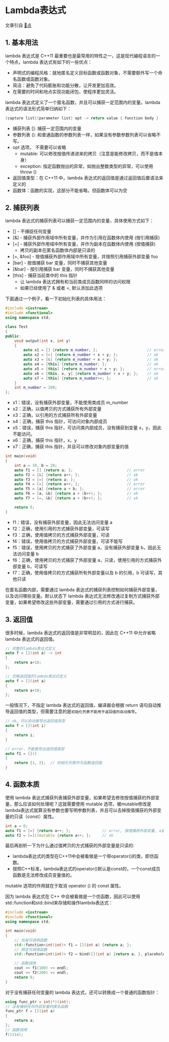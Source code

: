# Lambda表达式

文章引自 [:book:点](https://subingwen.cn/cpp/lambda/)

## 1. 基本用法

lambda 表达式是 C++11 最重要也是最常用的特性之一，这是现代编程语言的一个特点，lambda 表达式有如下的一些优点：

- 声明式的编程风格：就地匿名定义目标函数或函数对象，不需要额外写一个命名函数或函数对象。
- 简洁：避免了代码膨胀和功能分散，让开发更加高效。
- 在需要的时间和地点实现功能闭包，使程序更加灵活。

lambda 表达式定义了一个匿名函数，并且可以捕获一定范围内的变量。lambda 表达式的语法形式简单归纳如下：

```cpp
[capture list](parameter list) opt -> return value { function body }
```

- 捕获列表 []: 捕获一定范围内的变量
- 参数列表 (): 和普通函数的参数列表一样，如果没有参数参数列表可以省略不写。
- opt 选项， 不需要可以省略
  - mutable: 可以修改按值传递进来的拷贝（注意是能修改拷贝，而不是值本身）
  - exception: 指定函数抛出的异常，如抛出整数类型的异常，可以使用 throw ()
- 返回值类型：在 C++11 中，lambda 表达式的返回值是通过返回值后置语法来定义的
- 函数体：函数的实现，这部分不能省略，但函数体可以为空



## 2. 捕获列表

lambda 表达式的捕获列表可以捕获一定范围内的变量，具体使用方式如下：

- [] - 不捕捉任何变量
- [&] - 捕获外部作用域中所有变量，并作为引用在函数体内使用 (按引用捕获)
- [=] - 捕获外部作用域中所有变量，并作为副本在函数体内使用 (按值捕获)
  - 拷贝的副本在匿名函数体内部是只读的
- [=, &foo] - 按值捕获外部作用域中所有变量，并按照引用捕获外部变量 foo
- [bar] - 按值捕获 bar 变量，同时不捕获其他变量
- [&bar] - 按引用捕获 bar 变量，同时不捕获其他变量
- [this] - 捕获当前类中的 this 指针
  - 让 lambda 表达式拥有和当前类成员函数同样的访问权限
  - 如果已经使用了 & 或者 =, 默认添加此选项

下面通过一个例子，看一下初始化列表的具体用法：

```cpp
#include <iostream>
#include <functional>
using namespace std;

class Test
{
public:
    void output(int x, int y)
    {
        auto x1 = [] {return m_number; };                      // error
        auto x2 = [=] {return m_number + x + y; };             // ok
        auto x3 = [&] {return m_number + x + y; };             // ok
        auto x4 = [this] {return m_number; };                  // ok
        auto x5 = [this] {return m_number + x + y; };          // error
        auto x6 = [this, x, y] {return m_number + x + y; };    // ok
        auto x7 = [this] {return m_number++; };                // ok
    }
    int m_number = 100;
};
```

- x1：错误，没有捕获外部变量，不能使用类成员 m_number
- x2：正确，以值拷贝的方式捕获所有外部变量
- x3：正确，以引用的方式捕获所有外部变量
- x4：正确，捕获 this 指针，可访问对象内部成员
- x5：错误，捕获 this 指针，可访问类内部成员，没有捕获到变量 x，y，因此不能访问。
- x6：正确，捕获 this 指针，x，y
- x7：正确，捕获 this 指针，并且可以修改对象内部变量的值

```cpp
int main(void)
{
    int a = 10, b = 20;
    auto f1 = [] {return a; };                        // error
    auto f2 = [&] {return a++; };                     // ok
    auto f3 = [=] {return a; };                       // ok
    auto f4 = [=] {return a++; };                     // error
    auto f5 = [a] {return a + b; };                   // error
    auto f6 = [a, &b] {return a + (b++); };           // ok
    auto f7 = [=, &b] {return a + (b++); };           // ok

    return 0;
}
```

- f1：错误，没有捕获外部变量，因此无法访问变量 a
- f2：正确，使用引用的方式捕获外部变量，可读写
- f3：正确，使用值拷贝的方式捕获外部变量，可读
- f4：错误，使用值拷贝的方式捕获外部变量，可读不能写
- f5：错误，使用拷贝的方式捕获了外部变量 a，没有捕获外部变量 b，因此无法访问变量 b
- f6：正确，使用拷贝的方式捕获了外部变量 a，只读，使用引用的方式捕获外部变量 b，可读写
- f7：正确，使用值拷贝的方式捕获所有外部变量以及 b 的引用，b 可读写，其他只读

在匿名函数内部，需要通过 lambda 表达式的捕获列表控制如何捕获外部变量，以及访问哪些变量。默认状态下 lambda 表达式无法修改通过复制方式捕获外部变量，如果希望修改这些外部变量，需要通过引用的方式进行捕获。



## 3. 返回值

很多时候，lambda 表达式的返回值是非常明显的，因此在 C++11 中允许省略 lambda 表达式的返回值。

```cpp
// 完整的lambda表达式定义
auto f = [](int a) -> int
{
    return a+10;  
};

// 忽略返回值的lambda表达式定义
auto f = [](int a)
{
    return a+10;  
};
```

一般情况下，不指定 lambda 表达式的返回值，编译器会根据 return 语句自动推导返回值的类型，但需要注意的是`初始化列表不能用于返回值的自动推导`。

```cpp
// ok，可以自动推导出返回值类型
auto f = [](int i)
{
    return i;
}

// error，不能推导出返回值类型
auto f1 = []()
{
    return {1, 2};	// 初始化列表作为函数返回值
}
```



## 4. 函数本质

使用 lambda 表达式捕获列表捕获外部变量，如果希望去修改按值捕获的外部变量，那么应该如何处理呢？这就需要使用 mutable 选项，被mutable修改是lambda表达式就算没有参数也要写明参数列表，并且可以去掉按值捕获的外部变量的只读（const）属性。

```cpp
int a = 0;
auto f1 = [=] {return a++; };              // error, 按值捕获外部变量, a是只读的
auto f2 = [=]()mutable {return a++; };     // ok
```

最后再剖析一下为什么通过值拷贝的方式捕获的外部变量是只读的:

- lambda表达式的类型在C++11中会被看做是一个带operator()的类，即仿函数。
- 按照C++标准，lambda表达式的operator()默认是const的，一个const成员函数是无法修改成员变量值的。

mutable 选项的作用就在于取消 operator () 的 const 属性。

因为 lambda 表达式在 C++ 中会被看做是一个仿函数，因此可以使用std::function和std::bind来存储和操作lambda表达式：

```cpp
#include <iostream>
#include <functional>
using namespace std;

int main(void)
{
    // 包装可调用函数
    std::function<int(int)> f1 = [](int a) {return a; };
    // 绑定可调用函数
    std::function<int(int)> f2 = bind([](int a) {return a; }, placeholders::_1);

    // 函数调用
    cout << f1(100) << endl;
    cout << f2(200) << endl;
    return 0;
}
```

对于没有捕获任何变量的 lambda 表达式，还可以转换成一个普通的函数指针：

```cpp
using func_ptr = int(*)(int);
// 没有捕获任何外部变量的匿名函数
func_ptr f = [](int a)
{
    return a;  
};
// 函数调用
f(1314);
```

